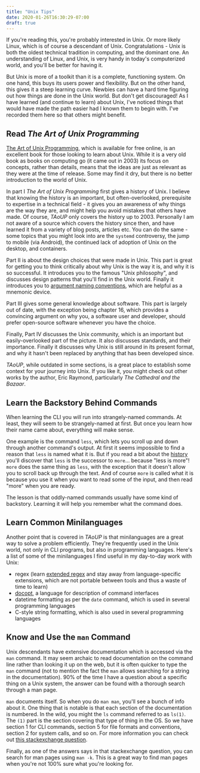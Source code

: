 ```yaml
---
title: "Unix Tips"
date: 2020-01-26T16:30:29-07:00
draft: true
---
```


If you're reading this, you're probably interested in Unix.
Or more likely Linux, which is of course a descendant of Unix.
Congratulations - Unix is both the oldest technical tradition
in computing, and the dominant one. An understanding of Linux,
and Unix, is very handy in today's computerized world,
and you'll be better for having it.

But Unix is more of a toolkit than it is a complete, functioning system.
On one hand, this buys its users power and flexibility.
But on the other hand, this gives it a steep learning curve.
Newbies can have a hard time figuring out how things are done in the Unix
world. But don't get discouraged! As I have learned (and continue to learn)
about Unix, I've noticed things that would have made the path easier had I known
them to begin with. I've recorded them here so that others might benefit.


## Read *The Art of Unix Programming*

[The Art of Unix Programming](http://www.catb.org/esr/writings/taoup/),
which is available for free online,
is an excellent book for those looking to learn about Unix.
While it is a very old book as books on computing go (it came out in 2003)
its focus on concepts, rather than details, means that the ideas are
just as relevant as they were at the time of release. Some may find it dry,
but there is no better introduction to the world of Unix.

In part I *The Art of Unix Programming* first gives a history of Unix.
I believe that knowing the history is an important, but often-overlooked,
prerequisite to expertise in a technical field - it gives you an awareness
of why things are the way they are, and might help you avoid mistakes
that others have made. Of course, *TAoUP* only covers the history up to 2003.
Personally I am not aware of a source which covers the history since then,
and have learned it from a variety of blog posts, articles etc.
You can do the same - some topics that you might look into are the `systemd`
controversy, the jump to mobile (via Android), the continued lack of adoption
of Unix on the desktop, and containers.

Part II is about the design choices that were made in Unix.
This part is great for getting you to think critically about
why Unix is the way it is, and why it is so successful.
It introduces you to the famous "Unix philosophy", and
discusses design patterns that you'll find in the Unix world.
Finally it introduces you to
[argument naming conventions](http://catb.org/~esr/writings/taoup/html/ch10s05.html),
which are helpful as a mnemonic device.

Part III gives some general knowledge about software. This part is largely
out of date, with the exception being chapter 16, which provides
a convincing argument on why you, a software user and developer,
should prefer open-source software whenever you have the choice.

Finally, Part IV discusses the Unix community, which is an important
but easily-overlooked part of the picture. It also discusses
standards, and their importance. Finally it discusses
why Unix is still around in its present format, and why it hasn't
been replaced by anything that has been developed since.

*TAoUP*, while outdated in some sections, is a great place to
establish some context for your journey into Unix. If you like it,
you might check out other works by the author, Eric Raymond,
particularly *The Cathedral and the Bazaar*.


## Learn the Backstory Behind Commands

When learning the CLI you will run into strangely-named commands.
At least, they will seem to be strangely-named at first. But once you
learn how their name came about, everything will make sense.

One example is the command `less`, which lets you scroll up and down
through another command's output. At first it seems impossible to find
a reason that `less` is named what it is. But if you read a bit about
the [history](https://en.wikipedia.org/wiki/Less_(Unix)) you'll discover
that `less` is the successor to `more`... because "less is more"!
`more` does the same thing as `less`, with the exception that
it doesn't allow you to scroll back up through the text.
And of course `more` is called what it is because you use it when you
want to read some of the input, and then read "more" when you are ready.

The lesson is that oddly-named commands usually have some kind of backstory.
Learning it will help you remember what the command does.


## Learn Common Minilanguages

Another point that is covered in *TAoUP* is that minilanguages
are a great way to solve a problem efficiently. They're frequently used
in the Unix world, not only in CLI programs, but also in programming
languages. Here's a list of some of the minilanguages I find useful in my
day-to-day work with Unix:

  - regex (learn [extended regex](https://regular-expressions.mobi/posix.html?wlr=1)
    and stay away from language-specific extensions, which are not portable
    between tools and thus a waste of time to learn)
  - [docopt](http://docopt.org/), a language for description of command interfaces
  - datetime formatting as per the `date` command, which is used in several
    programming languages
  - C-style string formatting, which is also used in several programming languages


## Know and Use the `man` Command

Unix descendants have extensive documentation which is accessed via the
`man` command. It may seem archaic to read documentation on the command line
rather than looking it up on the web, but it is often quicker to type the `man`
command (not to mention the fact the `man` allows searching for a string in
the documentation). 90% of the time I have a question about
a specific thing on a Unix system, the answer can be found with a thorough
search through a man page.

`man` documents itself. So when you do `man man`, you'll see a bunch of info about it.
One thing that is notable is that each section of the documentation is numbered.
In the wild, you might the `ls` command referred to as `ls(1)`.
The `(1)` part is the section covering that type of thing in the OS.
So we have section 1 for CLI commands, section 5 for file formats and conventions,
section 2 for system calls, and so on. For more information you can check out
[this stackexchange question](https://unix.stackexchange.com/questions/3586/what-do-the-numbers-in-a-man-page-mean).

Finally, as one of the answers says in that stackexchange question, you can
search for man pages using `man -k`. This is a great way to
find man pages when you're not 100% sure what you're looking for.
